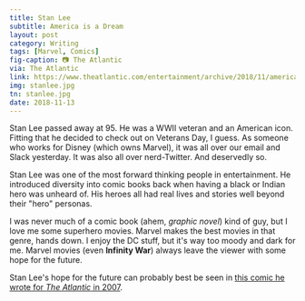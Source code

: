 ```yaml
---
title: Stan Lee
subtitle: America is a Dream
layout: post
category: Writing
tags: [Marvel, Comics]
fig-caption: 📷 The Atlantic
via: The Atlantic
link: https://www.theatlantic.com/entertainment/archive/2018/11/america-dream/575647/
img: stanlee.jpg
tn: stanlee.jpg
date: 2018-11-13
---
```


Stan Lee passed away at 95. He was a WWII veteran and an American icon. Fitting that he decided to check out on Veterans Day, I guess. <!-- more -->As someone who works for Disney (which owns Marvel), it was all over our email and Slack yesterday. It was also all over nerd-Twitter. And deservedly so.

Stan Lee was one of the most forward thinking people in entertainment. He introduced diversity into comic books back when having a black or Indian hero was unheard of. His heroes all had real lives and stories well beyond their "hero" personas.

I was never much of a comic book (ahem, _graphic novel_) kind of guy, but I love me some superhero movies. Marvel makes the best movies in that genre, hands down. I enjoy the DC stuff, but it's way too moody and dark for me. Marvel movies (even **Infinity War**) always leave the viewer with some hope for the future.

Stan Lee's hope for the future can probably best be seen in [this comic he wrote for _The Atlantic_ in 2007][1].


[1]: https://www.theatlantic.com/entertainment/archive/2018/11/america-dream/575647/
